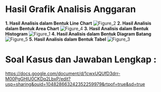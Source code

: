 # Hasil Grafik Analisis Anggaran
**1. Hasil Analisis dalam Bentuk Line Chart**
![Figure_2](https://github.com/audissaaf/Analisis-Anggaran/assets/152130379/cb33fe89-b202-4dc6-b692-25d9a66ce6b1)
**2. Hasil Analisis dalam Bentuk Area Chart**
![Figure_4](https://github.com/audissaaf/Analisis-Anggaran/assets/152130379/7c110657-9b89-4724-ab0f-855c569b6c1f)
**3. Hasil Analisis dalam Bentuk Histogram**
![Figure_1](https://github.com/audissaaf/Analisis-Anggaran/assets/152130379/e3763221-a01f-4829-8ddc-62f2a2d2c783)
**4. Hasil Analisis dalam Bentuk Diagram Batang**
![Figure_5](https://github.com/audissaaf/Analisis-Anggaran/assets/152130379/773ec750-cb91-44a6-a1e9-464fd4c5e304)
**5. Hasil Analisis dalam Bentuk Tabel**
![Figure_3](https://github.com/audissaaf/Analisis-Anggaran/assets/152130379/32d34aef-35c9-4e84-bc7b-111243a1f23c)

# Soal Kasus dan Jawaban Lengkap :
https://docs.google.com/document/d/1cwxUQUfD3drr-M00PgGHlU0CKDq2LbxP/edit?usp=sharing&ouid=104828663242352259979&rtpof=true&sd=true

